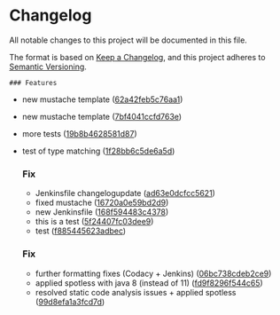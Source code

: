 # Changelog
All notable changes to this project will be documented in this file.

The format is based on [Keep a Changelog](https://keepachangelog.com/en/1.0.0/),
and this project adheres to [Semantic Versioning](https://semver.org/spec/v2.0.0.html).


	### Features

-  new mustache template ([62a42feb5c76aa1](https://github.com/ie3-institute/PSDM_jenkinsDev/commit/62a42feb5c76aa1))
-  new mustache template ([7bf4041ccfd763e](https://github.com/ie3-institute/PSDM_jenkinsDev/commit/7bf4041ccfd763e))
-  more tests ([19b8b4628581d87](https://github.com/ie3-institute/PSDM_jenkinsDev/commit/19b8b4628581d87))
-  test of type matching ([1f28bb6c5de6a5d](https://github.com/ie3-institute/PSDM_jenkinsDev/commit/1f28bb6c5de6a5d))
	### Fix

	-  Jenkinsfile changelogupdate ([ad63e0dcfcc5621](https://github.com/ie3-institute/PSDM_jenkinsDev/commit/ad63e0dcfcc5621))
	-  fixed mustache ([16720a0e59bd2d9](https://github.com/ie3-institute/PSDM_jenkinsDev/commit/16720a0e59bd2d9))
	-  new Jenkinsfile ([168f594483c4378](https://github.com/ie3-institute/PSDM_jenkinsDev/commit/168f594483c4378))
	-  this is a test ([5f24407fc03dee9](https://github.com/ie3-institute/PSDM_jenkinsDev/commit/5f24407fc03dee9))
	-  test ([f885445623adbec](https://github.com/ie3-institute/PSDM_jenkinsDev/commit/f885445623adbec))
	### Fix

	-  further formatting fixes (Codacy + Jenkins) ([06bc738cdeb2ce9](https://github.com/ie3-institute/PSDM_jenkinsDev/commit/06bc738cdeb2ce9))
	-  applied spotless with java 8 (instead of 11) ([fd9f8296f544c65](https://github.com/ie3-institute/PSDM_jenkinsDev/commit/fd9f8296f544c65))
	-  resolved static code analysis issues + applied spotless ([99d8efa1a3fcd7d](https://github.com/ie3-institute/PSDM_jenkinsDev/commit/99d8efa1a3fcd7d))
